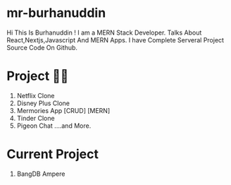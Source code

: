 # mr-burhanuddin

Hi This Is Burhanuddin !
I am a MERN Stack Developer. Talks About React,Nextjs,Javascript And MERN Apps.
I have Complete Serveral Project Source Code On Github.

# Project 💯🔥

1. Netflix Clone
2. Disney Plus Clone
3. Mermories App [CRUD] [MERN]
4. Tinder Clone
5. Pigeon Chat
   ....and More.

# Current Project

1. BangDB Ampere
